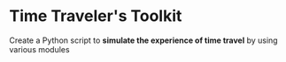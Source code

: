 # Time Traveler's Toolkit
Create a Python script to **simulate the experience of time travel** by using various modules
